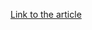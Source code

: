 [Link to the article](https://blog.talosintelligence.com/year-in-review-in-conversation-with-the-reports-authors/)
